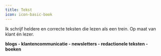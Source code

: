 ```yaml
---
title: Tekst
icon: icon-basic-book
---
```


Ik schrijf heldere en correcte teksten die lezen als een trein. Op maat van klant én lezer.

**blogs - klantencommunicatie - newsletters - redactionele teksten - boeken**